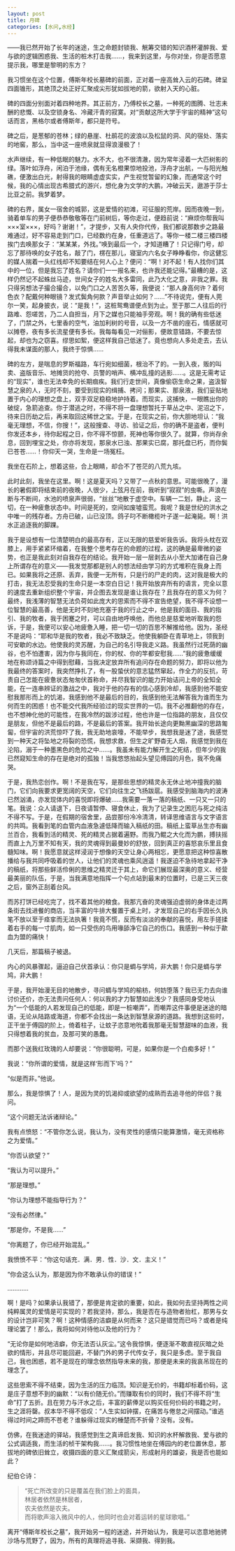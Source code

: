 ```yaml
---
layout: post
title: 月碑
categories: [水问,水经]
---
```


——我已然开始了长年的迷途，生之命题封锁我、觥筹交错的知识酒杯灌醉我、爱与欲的逻辑困惑我、生活的桩木打击我……，我来到这里，与你对坐，你是否愿意提示我，哪里是黎明的东方？


我习惯坐在这个位置，傅斯年校长墓碑的前面，正对着一座高耸入云的石碑。碑呈四面锥形，其绝顶之处正好汇聚成尖形犹如拔地的箭，欲射入天的心脏。

碑的四面分别面对着四种地界。其正前方，乃傅校长之墓，一种死的图腾、壮志未酬的悲慨、以及空锁身名、冷藏汗青的寂寞。对“贡献这所大学于宇宙的精神”这句话而言，黑格尔或者傅斯年，都只是符号。

碑之后，是葱郁的苍林；绿的悬崖、杜鹃花的波浪以及松鼠的洞、风的宿处、落实的地窖，那么，当中这一座喷泉就显得浪漫极了！

水声继续，有一种低眠的魅力。水不大，也不很清澈，因为常年浸着一大匹树影的绿。落叶如浮舟，闲泊于池缘，偶有无名橙果惊地投池，浮舟才出航，一与阳光触礁，便激出白光，射得我的眼睛虚虚实实，产生视觉暂留的幻象，而通常这个时候，我的心情出现古希腊式的游兴，想化身为文学的大鹏，冲破云天，遨游于莎士比亚之前。我梦着梦。

碑的右界，属女一宿舍的城郭，这是爱情的初滩，可征服的荒岸。因而夜晚一到，骑着单车的男子便恭恭敬敬等在门前树后，等你走过，便趋前说：“麻烦你帮我叫×××室×××，好吗？谢谢！”，才提步，又有人央你代传，我们都说那数步之路最难通过，好不容易走到门口，已经数约在身，任重道远了。等你一楼二楼三楼四楼挨门去唤那女子：“某某某，外找。”唤到最后一个，才知道糟了！只记得门号，却忘了那待唤的女子姓名，敲了门，楞在那儿，寝室内六名女子睁睁看你，你这健忘的媒人揣着一头红线却不知要结在何人心上？便问：“啊！对不起！有人找你们其中的一位，但是我忘了姓名？请你们一一报名来，也许我还能记得。”最糟的是，这样仍然记不起蛛丝马迹，世间女子的姓名大多雷同，此乃大化之意，非我之罪。我只得另想法子撮合撮合，以免门口之人苦苦久等，我便说：“那人身高何许？着何色衣？配戴何种眼镜？发式鬓角何款？声音举止如何？……”不待说完，便有人莞尔一笑，起身披衣，说：“是我！”，这桩鸳鸯谱便点到为止。至于那二人往后的行路难、怨嗟苦，乃二人自担当，月下之媒也只能袖手旁观。啊！我的确有些低迷了，门禁之外，七里香的空气，油加利树的号音，以及一方不凿的座石，情感就可以摊卷，夜有多长流星便有多长。我每每看见一对俪影，便故意错路，不要去惊起，却也为之窃喜。缪思如絮，便这样我自己低迷了。竟也想向人多处走去，去认得我未谋面的那人，我终于惊惧……

碑的左方，是喘息的罗斯福路，车行宛如细菌，根治不了的。一到入夜，贩的叫卖、盗版音乐、地摊货的抢夺、员警的哨声、横冲乱撞的逃影……。这是无需考证的“现实”，谁也无法幸免的长期痼疾。我们行走世间，真像偷窃生命之果，盗汲智慧之泉的人，无时不刻，要受到现实的缉捕、拷问；那果实、那泉液，我们妥贴地置于内心的理想之盘上，双手双足稳稳地护持着。而现实，这捕快，一眼瞧出你的破绽，急箭追查。你于潜逃之时，不得不将一盘理想暂托于草丛之中、泥沼之下，待来日历劫之后，再来取回这稀世之宝。于是，在现实之前，你大胆地坦认：“我毫无理想，不信，你搜！”，这般搜查、寻访、验证之后，你的确不是盗者，便判你发还本乡，待你起程之日，你不得不惊颤，死神也等你很久了。就算，你尚存余息，回到埋宝之处，你亦将发现，那泉水已浊、那果实已腐，那托盘已朽，而你鬓已苍苍……！你仰天一哭，生命是一场冤枉。

我坐在石阶上，想着这些，合上眼睛，却合不了苍茫的八荒九垓。

此时此刻，我坐在这里。啊！这是夏天吗？又带了一点秋的意思。可能很晚了，漫长的暑假即将结束前的夜晚，人很少，上弦月在前，我听到“寂寂”的虫嘶。声浪在断与不断间，水池的喷泉声很弱，“丝丝”地散于虚空中。车辆一二划，静止，这一切，在一种疲惫状态中。时间是死的，空间如废墟蛮荒。我呢？我是世纪的洪水之中唯一的残存者。方舟已破，山已没顶。鸽子叼不断橄榄叶子遂一起淹毙。啊！洪水正追逐我的脚踝。

我于是设想有一位清楚明白的最高存有，正以无限的慈爱听我告诉。我将头枕在双膝上，用手紧紧环缩着，在我整个思考存在的命题的过程，这的确是最卑微的姿势，也正是我此刻对自我存在的结论。我开始一层一层剥去从小至大加诸在自己身上所谓存在的意义——我发觉那都是别人的想法经由学习的方式堆积在我身上而已。如果我将之还原、丢弃，我便一无所有，只是行的尸走的肉，这对我是极大的打击，我无法忍受我的生命只是一本空白日记！我开始放弃所有的语言，完全以意的速度去重新组织整个宇宙，并企图去发现是谁让我存在？且我存在的意义为何？最终，我浅薄的智慧无法负荷如此庞大的思索而不得不宣告绝望，我不得不设想一位智慧的最高善，他是无时不刻地充塞于我的行止之中，他是我的面目、我的指引、我的牧者，我于困蹇之时，可以自由地呼唤他，而他总是慈爱地听取我的怨诉，于是，我便可以安心地疲惫入睡，把一切一切的百思不解推给他。因为，圣经不是说吗：“耶和华是我的牧者，我必不致缺乏。他使我躺卧在青草地上，领我到可安歇的水边。他使我的灵苏醒，为自己的名引导我走义路。我虽然行过死荫的幽谷，也不怕遭害，因为你与我同在，你的杖、你的竿都安慰我……”我的疲惫缓缓地在称颂诗篇之中得到慰藉，当我决定放弃所有追问存在命题的努力，即将以他为我最终的答案时，我突然挣扎了，有一股蛰伏的意志猛然窜起，作全力的反抗，苛责自己怎能在疲惫状态匆匆伏首称命，并尽我智识的能力开始诘问上帝的全知全能，在一连串辨证的激战之中，我对于他的存有的信心感到冷却，我感到他不能安慰我那形而上的饥渴，我感到他不是最后的目的，我感到他无法解答我为谁而生为何而生的困惑！也不能交代我所经验过的现实世界的一切。我不必推翻他的存在，也不想神化他的可能性，在我冷然的跋涉过程，他也许是一位指路的朋友，且仅仅是朋友，但他不是最后的路，不是最后的答案。我开始长途向更黝黑幽深的思路匍匐，但宇宙的洪荒惊吓了我，我无助地哀嚎，不能举步，我想我是迷了途，我感觉到一种天之将坠地之将裂的恐慌，我想求救，但生之旷野杳无人烟，我感觉到我在沦陷，溺于一种墨黑色的危险之中……。我虽未有能力解开生之死结，但年少的我已然窥知生命的存在是绝对的孤独！当我悠悠抬起头望见傅园的月色，我不免痛哭。

于是，我热恋创作。啊！不是我在写，是那些思想的精灵永无休止地冲撞我的脑门，它们向我要求更宽阔的天空，它们向往生之飞扬跋扈。我感受到脑海内的波涛已然汹涌，亦发现体内的喜悦即将爆破……我需要一落一落的稿纸、一只又一只的笔。我说：众人请退下，日夜请暂停、寝食休止，我为了记录生之困厄与死之纯洁不得不写。于是，在假期的宿舍里，品尝那份冷冷清清，转译思维语言与文字语言的共鸣。我看到笔的血管内血液急遽低降而输入稿纸的田。稿纸上蛮草丛生亦有幽兰百合，我看到活的精灵、死的精灵占据着遍野。而我乃鲲之大化而为鹏，搏扶摇而直上九万里不知有天，我的灵魂得到最曼妙的舒放，回到真正的喜怒哀乐里且食髓知味。啊！我愿意就这样浸润于想像的天空让身心两相忘，更愿意把这种惊喜散播给与我共同呼吸着的世人，让他们的灵魂也乘风逍遥！我遂迫不急待地拿起干净的稿纸，将那些鲜活伶俐的思维之精灵迁于其上，命它们展现最深奥的意义、经营最美丽的队伍，于是，当我满意地指挥一个句点站到最末的位置时，已是三天三夜之后，窗外正刮着台风。

而苏打饼已经吃完了，找不着其他的粮食。我那亢奋的灵魂强迫虚弱的身体走过两条街去找进餐的商店，当丰富的牛排大餐置于桌上时，才发现自己的右手因长久执笔不放以至于痉挛而无法执箸！我竟不慌，反而有淡淡的奉献的喜悦，用左手搓揉着右手的每一寸肌肉，如一只受伤的鸟用喙舔净它自己的伤口。我感到一种似于歃血为盟的痛快！

几天后，那篇稿子被退。

内心的风暴骤起，逼迫自己伏首承认：你只是蜩与学鸠，非大鹏！你只是蜩与学鸠，非大鹏！

于是，我开始漫无目的地散步，寻问蜩与学鸠的榆枋，何妨堕落？我已无力去向谁讨价还价，亦无法责问任何人：何以我的才力智慧如此浅少？我感同身受地认为“一个低能的人若发现自己的低能，即是一桩嘲弄”，而嘲弄这件事便是迷途的暗语，无论从陆路或海道，你都不会找出一条达到智慧泉源的道路。我想到这些时，正干坐于傅园的阶上，倚着柱子，让蚊子恣意地吮着我那毫无智慧甜味的血液，我只得想着我的贫血，及那可笑的愚蠢。

而那个送我红玫瑰的人却要说：“你很聪明，可是，如果你是一个白痴多好！”

我说：“你所谓的爱情，就是这样‘形而下’吗？”

“似是而非。”他说。

那么，我是惊惧了！人，是因为灵的饥渴抑或欲望的成熟而去追寻他的伴侣？我问。

“这个问题无法诉诸辩论。”

我有点愤怒：“不管你怎么说，我认为，没有灵性的感情只能算激情，毫无资格称之为爱情。”

“你否认欲望？”

“我认为可以提升。”

“那是理想。”

“你认为理想不能指导行为？”

“没有必然律。”

“那是你，不是我……”

“你离题了，你已经开始混乱。”

我愤愤不平：“你这句话充．满．男．性．沙．文．主义！”

“你会这么认为，那是因为你不敢承认你的错误！”

…………

啊！是吗？如果承认我错了，那便是肯定欲的重要，如此，我如何去坚持两性之间纯粹属灵的爱情是可实现的？若我坚持，那么，我是否在与造物者抬杠，那男与女的设计岂非可笑？啊！这种情感的洁癖是从何而来？这只是错觉而已吗？或者是纯理论罢了！那么，我将如何对待他以及他的行为？

“无论你是如何地洁癖，你无法否认灰尘。”这令我惊惧，便逐渐不敢直视灰暗之处欲的情形，并且尽可能回避，不替门外的男子代传女子，我只是多虑。至于我自己，我也困惑，若不是现在的理念依然指导未来的我，那便是未来的我哀吊现在的理念了。

这些思索不得不结束，因为生活的压力临顶。知识是无价的，书籍却标着价码，这是庄子意想不到的幽默：“以有价随无价。”而赚取有价的同时，我们不得不将“生命”打了五折。且在劳力与汗水之后，丰富的薪俸足以购买任何价码的书籍之时，生之涯将罄。叔本华不得不低叹：“人生实如钟摆，在痛苦与倦怠之间摆动。”谁逃得过时间之蹄而不苍老？谁躲得过现实的棰楚而不折骨？没有。没有。

仿佛，在我迷途的驿站，我感觉到生之真谛启发我、知识的水杯解救我、爱与欲的公式调适我，而生活的桢干架构我……。我习惯性地坐在傅园内的老位置休息，那拔地的碑依旧耸立，收摄四面的意义汇聚成箭尖，形成射月的雄姿，我是否也能如此？

纪伯仑诗：  
> “死亡所改变的只是覆盖在我们脸上的面具，  
> 林居者依然是林居者，  
> 农夫依然是农夫。  
> 而将歌声溶入微风中的人，他同时也会对着运转的星球歌唱。”

离开“傅斯年校长之墓”，我开始另一程的迷途，并开始认为，我是可以恣意地驰骋沙场与荒野了，因为，所有的真理将追寻我、采撷我、得到我。
